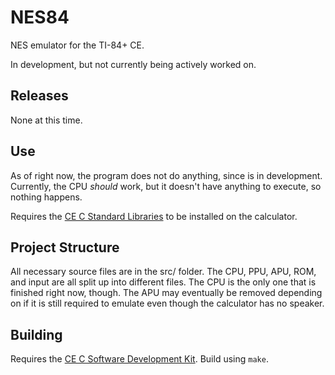 # NES84

NES emulator for the TI-84+ CE.

In development, but not currently being actively worked on.

## Releases

None at this time.

## Use

As of right now, the program does not do anything, since is in development. Currently, the CPU *should* work, but it doesn't have anything to execute, so nothing happens.

Requires the [CE C Standard Libraries](https://github.com/CE-Programming/libraries/releases/latest) to be installed on the calculator.

## Project Structure

All necessary source files are in the src/ folder. The CPU, PPU, APU, ROM, and input are all split up into different files. The CPU is the only one that is finished right now, though. The APU may eventually be removed depending on if it is still required to emulate even though the calculator has no speaker.

## Building

Requires the [CE C Software Development Kit](https://github.com/CE-Programming/toolchain/releases/latest). Build using ```make```.
